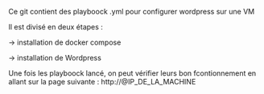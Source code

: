 Ce git contient des playboock .yml pour configurer wordpress sur une VM

Il est divisé en deux étapes : 

   -> installation de docker compose
   
   -> installation de Wordpress 

Une fois les playboock lancé, on peut vérifier leurs bon fcontionnement en allant sur la page suivante : http://@IP_DE_LA_MACHINE
